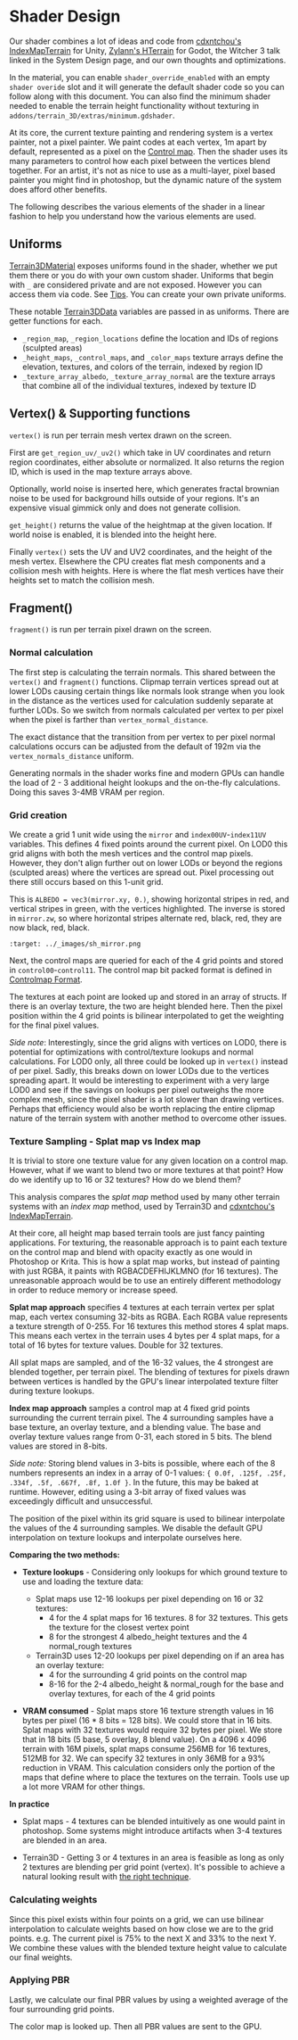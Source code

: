 Shader Design
==============

Our shader combines a lot of ideas and code from [cdxntchou's IndexMapTerrain](https://github.com/cdxntchou/IndexMapTerrain) for Unity, [Zylann's HTerrain](https://github.com/Zylann/godot_heightmap_plugin/) for Godot, the Witcher 3 talk linked in the System Design page, and our own thoughts and optimizations.

In the material, you can enable `shader_override_enabled` with an empty `shader overide` slot and it will generate the default shader code so you can follow along with this document. You can also find the minimum shader needed to enable the terrain height functionality without texturing in `addons/terrain_3D/extras/minimum.gdshader`.

At its core, the current texture painting and rendering system is a vertex painter, not a pixel painter. We paint codes at each vertex, 1m apart by default, represented as a pixel on the [Control map](controlmap_format.md). Then the shader uses its many parameters to control how each pixel between the vertices blend together. For an artist, it's not as nice to use as a multi-layer, pixel based painter you might find in photoshop, but the dynamic nature of the system does afford other benefits.

The following describes the various elements of the shader in a linear fashion to help you understand how the various elements are used.

## Uniforms

[Terrain3DMaterial](../api/class_terrain3dmaterial.rst) exposes uniforms found in the shader, whether we put them there or you do with your own custom shader. Uniforms that begin with `_` are considered private and are not exposed. However you can access them via code. See [Tips](tips.md). You can create your own private uniforms.

These notable [Terrain3DData](../api/class_terrain3ddata.rst) variables are passed in as uniforms. There are getter functions for each.
* `_region_map`, `_region_locations` define the location and IDs of regions (sculpted areas)
* `_height_maps`, `_control_maps`, and `_color_maps` texture arrays define the elevation, textures, and colors of the terrain, indexed by region ID
* `_texture_array_albedo`, `_texture_array_normal` are the texture arrays that combine all of the individual textures, indexed by texture ID

## Vertex() & Supporting functions

`vertex()` is run per terrain mesh vertex drawn on the screen.

First are `get_region_uv/_uv2()` which take in UV coordinates and return region coordinates, either absolute or normalized. It also returns the region ID, which is used in the map texture arrays above.

Optionally, world noise is inserted here, which generates fractal brownian noise to be used for background hills outside of your regions. It's an expensive visual gimmick only and does not generate collision.

`get_height()` returns the value of the heightmap at the given location. If world noise is enabled, it is blended into the height here.

Finally `vertex()` sets the UV and UV2 coordinates, and the height of the mesh vertex. Elsewhere the CPU creates flat mesh components and a collision mesh with heights. Here is where the flat mesh vertices have their heights set to match the collision mesh.

## Fragment()

`fragment()` is run per terrain pixel drawn on the screen.

### Normal calculation

The first step is calculating the terrain normals. This shared between the `vertex()` and `fragment()` functions. Clipmap terrain vertices spread out at lower LODs causing certain things like normals look strange when you look in the distance as the vertices used for calculation suddenly separate at further LODs. So we switch from normals calculated per vertex to per pixel when the pixel is farther than `vertex_normal_distance`.

The exact distance that the transition from per vertex to per pixel normal calculations occurs can be adjusted from the default of 192m via the `vertex_normals_distance` uniform.

Generating normals in the shader works fine and modern GPUs can handle the load of 2 - 3 additional height lookups and the on-the-fly calculations. Doing this saves 3-4MB VRAM per region.

### Grid creation

We create a grid 1 unit wide using the `mirror` and `index00UV`-`index11UV` variables. This defines 4 fixed points around the current pixel. On LOD0 this grid aligns with both the mesh vertices and the control map pixels. However, they don't align further out on lower LODs or beyond the regions (sculpted areas) where the vertices are spread out. Pixel processing out there still occurs based on this 1-unit grid.

This is `ALBEDO = vec3(mirror.xy, 0.)`, showing horizontal stripes in red, and vertical stripes in green, with the vertices highlighted. The inverse is stored in `mirror.zw`, so where horizontal stripes alternate red, black, red, they are now black, red, black.

```{image} images/sh_mirror.png
:target: ../_images/sh_mirror.png
```

Next, the control maps are queried for each of the 4 grid points and stored in `control00`-`control11`. The control map bit packed format is defined in [Controlmap Format](controlmap_format.md). 

The textures at each point are looked up and stored in an array of structs. If there is an overlay texture, the two are height blended here. Then the pixel position within the 4 grid points is bilinear interpolated to get the weighting for the final pixel values.

_Side note_: Interestingly, since the grid aligns with vertices on LOD0, there is potential for optimizations with control/texture lookups and normal calculations. For LOD0 only, all three could be looked up in `vertex()` instead of per pixel. Sadly, this breaks down on lower LODs due to the vertices spreading apart. It would be interesting to experiment with a very large LOD0 and see if the savings on lookups per pixel outweighs the more complex mesh, since the pixel shader is a lot slower than drawing vertices. Perhaps that efficiency would also be worth replacing the entire clipmap nature of the terrain system with another method to overcome other issues.

### Texture Sampling - Splat map vs Index map

It is trivial to store one texture value for any given location on a control map. However, what if we want to blend two or more textures at that point? How do we identify up to 16 or 32 textures? How do we blend them?

This analysis compares the *splat map* method used by many other terrain systems with an *index map* method, used by Terrain3D and [cdxntchou's IndexMapTerrain](https://github.com/cdxntchou/IndexMapTerrain).

At their core, all height map based terrain tools are just fancy painting applications. For texturing, the reasonable approach is to paint each texture on the control map and blend with opacity exactly as one would in Photoshop or Krita. This is how a splat map works, but instead of painting with just RGBA, it paints with RGBACDEFHIJKLMNO (for 16 textures). The unreasonable approach would be to use an entirely different methodology in order to reduce memory or increase speed.

**Splat map approach** specifies 4 textures at each terrain vertex per splat map, each vertex consuming 32-bits as RGBA. Each RGBA value represents a texture strength of 0-255. For 16 textures this method stores 4 splat maps. This means each vertex in the terrain uses 4 bytes per 4 splat maps, for a total of 16 bytes for texture values. Double for 32 textures.  

All splat maps are sampled, and of the 16-32 values, the 4 strongest are blended together, per terrain pixel. The blending of textures for pixels drawn between vertices is handled by the GPU's linear interpolated texture filter during texture lookups.

**Index map approach** samples a control map at 4 fixed grid points surrounding the current terrain pixel. The 4 surrounding samples have a base texture, an overlay texture, and a blending value. The base and overlay texture values range from 0-31, each stored in 5 bits. The blend values are stored in 8-bits.

*Side note:* Storing blend values in 3-bits is possible, where each of the 8 numbers represents an index in a array of 0-1 values: `{ 0.0f, .125f, .25f, .334f, .5f, .667f, .8f, 1.0f }`. In the future, this may be baked at runtime. However, editing using a 3-bit array of fixed values was exceedingly difficult and unsuccessful.

The position of the pixel within its grid square is used to bilinear interpolate the values of the 4 surrounding samples. We disable the default GPU interpolation on texture lookups and interpolate ourselves here. 

**Comparing the two methods:**

* **Texture lookups** - Considering only lookups for which ground texture to use and loading the texture data:
  * Splat maps use 12-16 lookups per pixel depending on 16 or 32 textures:
    * 4 for the 4 splat maps for 16 textures. 8 for 32 textures. This gets the texture for the closest vertex point
    * 8 for the strongest 4 albedo_height textures and the 4 normal_rough textures
  * Terrain3D uses 12-20 lookups per pixel depending on if an area has an overlay texture:
    * 4 for the surrounding 4 grid points on the control map
    * 8-16 for the 2-4 albedo_height & normal_rough for the base and overlay textures, for each of the 4 grid points

* **VRAM consumed** - Splat maps store 16 texture strength values in 16 bytes per pixel (16 * 8 bits = 128 bits). We could store that in 16 bits. Splat maps with 32 textures would require 32 bytes per pixel. We store that in 18 bits (5 base, 5 overlay, 8 blend value). On a 4096 x 4096 terrain with 16M pixels, splat maps consume 256MB for 16 textures, 512MB for 32. We can specify 32 textures in only 36MB for a 93% reduction in VRAM. This calculation considers only the portion of the maps that define where to place the textures on the terrain. Tools use up a lot more VRAM for other things.

**In practice**

* Splat maps - 4 textures can be blended intuitively as one would paint in photoshop. Some systems might introduce artifacts when 3-4 textures are blended in an area.

* Terrain3D - Getting 3 or 4 textures in an area is feasible as long as only 2 textures are blending per grid point (vertex). It's possible to achieve a natural looking result with [the right technique](texture_painting.md#manual-painting-technique).

### Calculating weights

Since this pixel exists within four points on a grid, we can use bilinear interpolation to calculate weights based on how close we are to the grid points. e.g. The current pixel is 75% to the next X and 33% to the next Y. We combine these values with the blended texture height value to calculate our final weights.

### Applying PBR

Lastly, we calculate our final PBR values by using a weighted average of the four surrounding grid points.

The color map is looked up. Then all PBR values are sent to the GPU.


